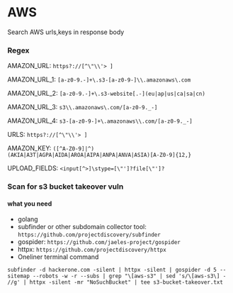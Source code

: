 # AWS
Search AWS urls,keys in response body
### Regex

AMAZON_URL: ```https?://[^\"\\'> ]```

AMAZON_URL_1: ```[a-z0-9.-]+\.s3-[a-z0-9-]\\.amazonaws\.com```

AMAZON_URL_2: ```[a-z0-9.-]+\.s3-website[.-](eu|ap|us|ca|sa|cn)```

AMAZON_URL_3: ```s3\\.amazonaws\.com/[a-z0-9._-]```

AMAZON_URL_4: ```s3-[a-z0-9-]+\.amazonaws\\.com/[a-z0-9._-]```

URLS: ```https?://[^\"\\'> ]```

AMAZON_KEY: ```([^A-Z0-9]|^)(AKIA|A3T|AGPA|AIDA|AROA|AIPA|ANPA|ANVA|ASIA)[A-Z0-9]{12,}```

UPLOAD_FIELDS: ```<input[^>]\stype=[\"']?file[\"']?```


### Scan for s3 bucket takeover vuln

#### what you need 
* golang
* subfinder or other subdomain collector tool: ```https://github.com/projectdiscovery/subfinder```
* gospider: ```https://github.com/jaeles-project/gospider```
* httpx: ```https://github.com/projectdiscovery/httpx```
* Oneliner terminal command

```
subfinder -d hackerone.com -silent | httpx -silent | gospider -d 5 --sitemap --robots -w -r --subs | grep "\[aws-s3" | sed 's/\[aws-s3\] - //g' | httpx -silent -mr "NoSuchBucket" | tee s3-bucket-takeover.txt
```
